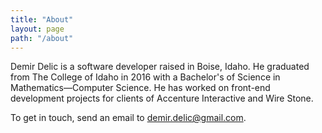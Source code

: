 ```yaml
---
title: "About"
layout: page
path: "/about"
---
```


Demir Delic is a software developer raised in Boise, Idaho. He graduated from The College of Idaho in 2016 with a Bachelor's of Science in Mathematics—Computer Science. He has worked on front-end development projects for clients of Accenture Interactive and Wire Stone.

To get in touch, send an email to [demir.delic@gmail.com](mailto:demir.delic@gmail.com).
